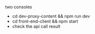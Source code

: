 two consoles
- cd dev-proxy-content && npm run dev
- cd front-end-client && npm start
- check the api call result